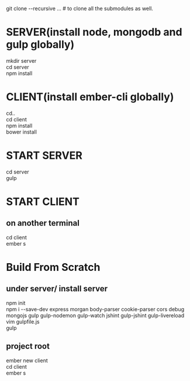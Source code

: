 git clone --recursive ... # to clone all the submodules as well.

# SERVER(install node, mongodb and gulp globally)
mkdir server  
cd server  
npm install   

# CLIENT(install ember-cli globally)
cd..  
cd client  
npm install  
bower install  

# START SERVER
cd server  
gulp  

# START CLIENT
## on another terminal
cd client    
ember s  

# Build From Scratch

## under server/ install server
npm init  
npm i --save-dev express morgan body-parser cookie-parser cors debug mongojs gulp gulp-nodemon gulp-watch jshint gulp-jshint gulp-livereload  
vim gulpfile.js  
gulp  


## project root
ember new client    
cd client  
ember s  



